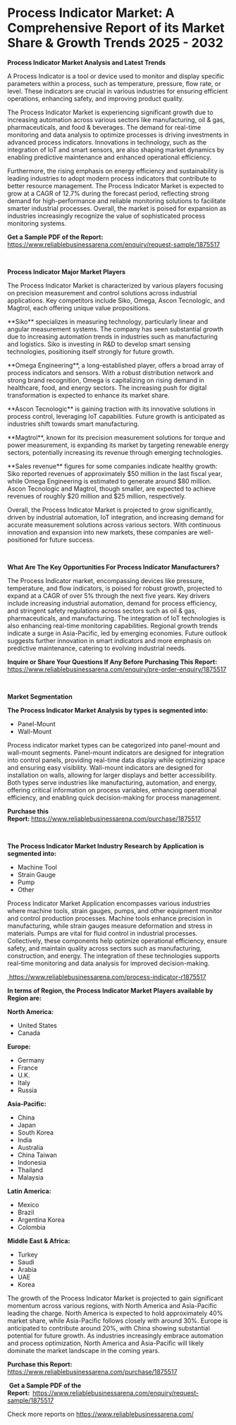 <p><h1>Process Indicator Market: A Comprehensive Report of its Market Share & Growth Trends 2025 - 2032</h1></p><p><strong>Process Indicator Market Analysis and Latest Trends</strong></p>
<p><p>A Process Indicator is a tool or device used to monitor and display specific parameters within a process, such as temperature, pressure, flow rate, or level. These indicators are crucial in various industries for ensuring efficient operations, enhancing safety, and improving product quality. </p><p>The Process Indicator Market is experiencing significant growth due to increasing automation across various sectors like manufacturing, oil & gas, pharmaceuticals, and food & beverages. The demand for real-time monitoring and data analysis to optimize processes is driving investments in advanced process indicators. Innovations in technology, such as the integration of IoT and smart sensors, are also shaping market dynamics by enabling predictive maintenance and enhanced operational efficiency.</p><p>Furthermore, the rising emphasis on energy efficiency and sustainability is leading industries to adopt modern process indicators that contribute to better resource management. The Process Indicator Market is expected to grow at a CAGR of 12.7% during the forecast period, reflecting strong demand for high-performance and reliable monitoring solutions to facilitate smarter industrial processes. Overall, the market is poised for expansion as industries increasingly recognize the value of sophisticated process monitoring systems.</p></p>
<p><strong>Get a Sample PDF of the Report:&nbsp;</strong> <a href="https://www.reliablebusinessarena.com/enquiry/request-sample/1875517?utm_campaign=3289&utm_medium=2&utm_source=Github&utm_content=ia&utm_term=10042025&utm_id=process-indicator">https://www.reliablebusinessarena.com/enquiry/request-sample/1875517</a></p>
<p>&nbsp;</p>
<p><strong>Process Indicator Major Market Players</strong></p>
<p><p>The Process Indicator Market is characterized by various players focusing on precision measurement and control solutions across industrial applications. Key competitors include Siko, Omega, Ascon Tecnologic, and Magtrol, each offering unique value propositions.</p><p>**Siko** specializes in measuring technology, particularly linear and angular measurement systems. The company has seen substantial growth due to increasing automation trends in industries such as manufacturing and logistics. Siko is investing in R&D to develop smart sensing technologies, positioning itself strongly for future growth.</p><p>**Omega Engineering**, a long-established player, offers a broad array of process indicators and sensors. With a robust distribution network and strong brand recognition, Omega is capitalizing on rising demand in healthcare, food, and energy sectors. The increasing push for digital transformation is expected to enhance its market share.</p><p>**Ascon Tecnologic** is gaining traction with its innovative solutions in process control, leveraging IoT capabilities. Future growth is anticipated as industries shift towards smart manufacturing.</p><p>**Magtrol**, known for its precision measurement solutions for torque and power measurement, is expanding its market by targeting renewable energy sectors, potentially increasing its revenue through emerging technologies.</p><p>**Sales revenue** figures for some companies indicate healthy growth: Siko reported revenues of approximately $50 million in the last fiscal year, while Omega Engineering is estimated to generate around $80 million. Ascon Tecnologic and Magtrol, though smaller, are expected to achieve revenues of roughly $20 million and $25 million, respectively.</p><p>Overall, the Process Indicator Market is projected to grow significantly, driven by industrial automation, IoT integration, and increasing demand for accurate measurement solutions across various sectors. With continuous innovation and expansion into new markets, these companies are well-positioned for future success.</p></p>
<p>&nbsp;</p>
<p><strong>What Are The Key Opportunities For Process Indicator Manufacturers?</strong></p>
<p><p>The Process Indicator market, encompassing devices like pressure, temperature, and flow indicators, is poised for robust growth, projected to expand at a CAGR of over 5% through the next five years. Key drivers include increasing industrial automation, demand for process efficiency, and stringent safety regulations across sectors such as oil & gas, pharmaceuticals, and manufacturing. The integration of IoT technologies is also enhancing real-time monitoring capabilities. Regional growth trends indicate a surge in Asia-Pacific, led by emerging economies. Future outlook suggests further innovation in smart indicators and more emphasis on predictive maintenance, catering to evolving industrial needs.</p></p>
<p><strong>Inquire or Share Your Questions If Any Before Purchasing This Report:</strong> <a href="https://www.reliablebusinessarena.com/enquiry/pre-order-enquiry/1875517?utm_campaign=3289&utm_medium=2&utm_source=Github&utm_content=ia&utm_term=10042025&utm_id=process-indicator">https://www.reliablebusinessarena.com/enquiry/pre-order-enquiry/1875517</a></p>
<p>&nbsp;</p>
<p><strong>Market Segmentation</strong></p>
<p><strong>The Process Indicator Market Analysis by types is segmented into:</strong></p>
<p><ul><li>Panel-Mount</li><li>Wall-Mount</li></ul></p>
<p><p>Process indicator market types can be categorized into panel-mount and wall-mount segments. Panel-mount indicators are designed for integration into control panels, providing real-time data display while optimizing space and ensuring easy visibility. Wall-mount indicators are designed for installation on walls, allowing for larger displays and better accessibility. Both types serve industries like manufacturing, automation, and energy, offering critical information on process variables, enhancing operational efficiency, and enabling quick decision-making for process management.</p></p>
<p><strong>Purchase this Report:&nbsp;</strong><a href="https://www.reliablebusinessarena.com/purchase/1875517?utm_campaign=3289&utm_medium=2&utm_source=Github&utm_content=ia&utm_term=10042025&utm_id=process-indicator">https://www.reliablebusinessarena.com/purchase/1875517</a></p>
<p>&nbsp;</p>
<p><strong>The Process Indicator Market Industry Research by Application is segmented into:</strong></p>
<p><ul><li>Machine Tool</li><li>Strain Gauge</li><li>Pump</li><li>Other</li></ul></p>
<p><p>Process Indicator Market Application encompasses various industries where machine tools, strain gauges, pumps, and other equipment monitor and control production processes. Machine tools enhance precision in manufacturing, while strain gauges measure deformation and stress in materials. Pumps are vital for fluid control in industrial processes. Collectively, these components help optimize operational efficiency, ensure safety, and maintain quality across sectors such as manufacturing, construction, and energy. The integration of these technologies supports real-time monitoring and data analysis for improved decision-making.</p></p>
<p><a href="https://www.reliablebusinessarena.com/process-indicator-r1875517?utm_campaign=3289&utm_medium=2&utm_source=Github&utm_content=ia&utm_term=10042025&utm_id=process-indicator">&nbsp;https://www.reliablebusinessarena.com/process-indicator-r1875517</a></p>
<p><strong>In terms of Region, the Process Indicator Market Players available by Region are:</strong></p>
<p>
    <p> <strong> North America: </strong>
        <ul>
            <li>United States</li>
            <li>Canada</li>
        </ul>
        </p> 
    <p> <strong> Europe: </strong>
        <ul>
            <li>Germany</li>
            <li>France</li>
            <li>U.K.</li>
            <li>Italy</li>
            <li>Russia</li>
        </ul>
        </p> 
    <p> <strong> Asia-Pacific: </strong>
        <ul>
            <li>China</li>
            <li>Japan</li>
            <li>South Korea</li>
            <li>India</li>
            <li>Australia</li>
            <li>China Taiwan</li>
            <li>Indonesia</li>
            <li>Thailand</li>
            <li>Malaysia</li>
        </ul>
        </p> 
    <p> <strong> Latin America: </strong>
        <ul>
            <li>Mexico</li>
            <li>Brazil</li>
            <li>Argentina Korea</li>
            <li>Colombia</li>
        </ul>
        </p> 
    <p> <strong> Middle East & Africa: </strong>
        <ul>
            <li>Turkey</li>
            <li>Saudi</li>
            <li>Arabia</li>
            <li>UAE</li>
            <li>Korea</li>
        </ul>
    </p>
    </p>
<p><p>The growth of the Process Indicator Market is projected to gain significant momentum across various regions, with North America and Asia-Pacific leading the charge. North America is expected to hold approximately 40% market share, while Asia-Pacific follows closely with around 30%. Europe is anticipated to contribute around 20%, with China showing substantial potential for future growth. As industries increasingly embrace automation and process optimization, North America and Asia-Pacific will likely dominate the market landscape in the coming years.</p></p>
<p><strong>Purchase this Report: </strong><a href="https://www.reliablebusinessarena.com/purchase/1875517?utm_campaign=3289&utm_medium=2&utm_source=Github&utm_content=ia&utm_term=10042025&utm_id=process-indicator">https://www.reliablebusinessarena.com/purchase/1875517</a></p>
<p>&nbsp;<strong>Get a Sample PDF of the Report:&nbsp;&nbsp;</strong><a href="https://www.reliablebusinessarena.com/enquiry/request-sample/1875517?utm_campaign=3289&utm_medium=2&utm_source=Github&utm_content=ia&utm_term=10042025&utm_id=process-indicator">https://www.reliablebusinessarena.com/enquiry/request-sample/1875517</a></p>
<p><strong></strong></p>
<p>Check more reports on <a href="https://www.reliablebusinessarena.com/?utm_campaign=3289&utm_medium=2&utm_source=Github&utm_content=ia&utm_term=10042025&utm_id=process-indicator">https://www.reliablebusinessarena.com/</a></p>